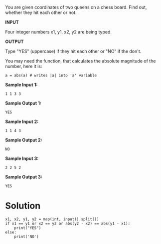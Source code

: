 You are given coordinates of two queens on a chess board. Find out, whether they hit each other or not.

**INPUT**

Four integer numbers x1, y1, x2, y2 are being typed.

**OUTPUT**

Type "YES" (uppercase) if they hit each other or "NO" if the don't.

You may need the function, that calculates the absolute magnitude of the number, here it is:

```
a = abs(a) # writes |a| into 'a' variable
```

**Sample Input 1:**

```
1 1 3 3
```

**Sample Output 1:**

```
YES
```

**Sample Input 2:**

```
1 1 4 3
```

**Sample Output 2:**

```
NO
```

**Sample Input 3:**

```
2 2 5 2
```

**Sample Output 3:**

```
YES
```

# Solution

```
x1, x2, y1, y2 = map(int, input().split())
if x1 == y1 or x2 == y2 or abs(y2 - x2) == abs(y1 - x1):
    print("YES")
else:
    print('NO')
```